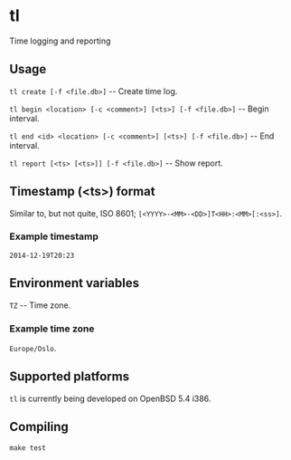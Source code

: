 # tl

Time logging and reporting

## Usage

`tl create [-f <file.db>]` -- Create time log.

`tl begin <location> [-c <comment>] [<ts>] [-f <file.db>]` -- Begin interval.

`tl end <id> <location> [-c <comment>] [<ts>] [-f <file.db>]` -- End interval.

`tl report [<ts> [<ts>]] [-f <file.db>]` -- Show report.

## Timestamp (&lt;ts&gt;) format

Similar to, but not quite, ISO 8601; `[<YYYY>-<MM>-<DD>]T<HH>:<MM>[:<ss>]`.

### Example timestamp

`2014-12-19T20:23`

## Environment variables

`TZ` -- Time zone.

### Example time zone

`Europe/Oslo`.

## Supported platforms

`tl` is currently being developed on OpenBSD 5.4 i386.

## Compiling

```
make test
```
